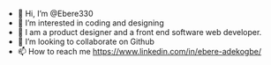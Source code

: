 - 👋 Hi, I’m @Ebere330
- 👀 I’m interested in coding and designing 
- 🌱 I am a product designer and a front end software web developer.
- 💞️ I’m looking to collaborate on Github
- 📫 How to reach me https://www.linkedin.com/in/ebere-adekogbe/

<!---
Ebere330/Ebere330 is a ✨ special ✨ repository because its `README.md` (this file) appears on your GitHub profile.
You can click the Preview link to take a look at your changes.
--->
